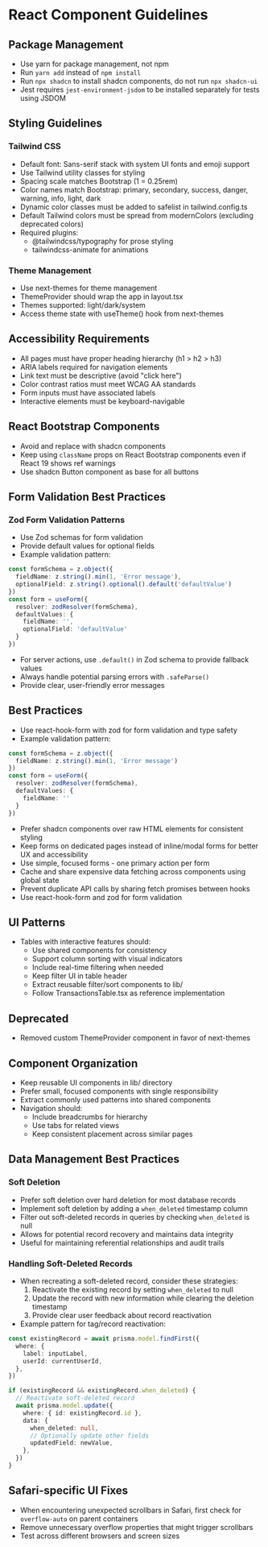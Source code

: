 # React Component Guidelines

## Package Management

- Use yarn for package management, not npm
- Run `yarn add` instead of `npm install`
- Run `npx shadcn` to install shadcn components, do not run `npx shadcn-ui`
- Jest requires `jest-environment-jsdom` to be installed separately for tests using JSDOM

## Styling Guidelines

### Tailwind CSS
- Default font: Sans-serif stack with system UI fonts and emoji support
- Use Tailwind utility classes for styling
- Spacing scale matches Bootstrap (1 = 0.25rem)
- Color names match Bootstrap: primary, secondary, success, danger, warning, info, light, dark
- Dynamic color classes must be added to safelist in tailwind.config.ts
- Default Tailwind colors must be spread from modernColors (excluding deprecated colors)
- Required plugins:
  - @tailwindcss/typography for prose styling
  - tailwindcss-animate for animations

### Theme Management

- Use next-themes for theme management
- ThemeProvider should wrap the app in layout.tsx
- Themes supported: light/dark/system
- Access theme state with useTheme() hook from next-themes

## Accessibility Requirements

- All pages must have proper heading hierarchy (h1 > h2 > h3)
- ARIA labels required for navigation elements
- Link text must be descriptive (avoid "click here")
- Color contrast ratios must meet WCAG AA standards
- Form inputs must have associated labels
- Interactive elements must be keyboard-navigable

## React Bootstrap Components

- Avoid and replace with shadcn components
- Keep using `className` props on React Bootstrap components even if React 19 shows ref warnings
- Use shadcn Button component as base for all buttons

## Form Validation Best Practices

### Zod Form Validation Patterns
- Use Zod schemas for form validation
- Provide default values for optional fields
- Example validation pattern:
```ts
const formSchema = z.object({
  fieldName: z.string().min(1, 'Error message'),
  optionalField: z.string().optional().default('defaultValue')
})
const form = useForm({
  resolver: zodResolver(formSchema),
  defaultValues: {
    fieldName: '',
    optionalField: 'defaultValue'
  }
})
```

- For server actions, use `.default()` in Zod schema to provide fallback values
- Always handle potential parsing errors with `.safeParse()`
- Provide clear, user-friendly error messages

## Best Practices

- Use react-hook-form with zod for form validation and type safety
- Example validation pattern:
```ts
const formSchema = z.object({
  fieldName: z.string().min(1, 'Error message')
})
const form = useForm({
  resolver: zodResolver(formSchema),
  defaultValues: {
    fieldName: ''
  }
})
```
- Prefer shadcn components over raw HTML elements for consistent styling
- Keep forms on dedicated pages instead of inline/modal forms for better UX and accessibility
- Use simple, focused forms - one primary action per form
- Cache and share expensive data fetching across components using global state
- Prevent duplicate API calls by sharing fetch promises between hooks
- Use react-hook-form and zod for form validation

## UI Patterns

- Tables with interactive features should:
  - Use shared components for consistency
  - Support column sorting with visual indicators
  - Include real-time filtering when needed
  - Keep filter UI in table header
  - Extract reusable filter/sort components to lib/
  - Follow TransactionsTable.tsx as reference implementation

## Deprecated

- Removed custom ThemeProvider component in favor of next-themes

## Component Organization

- Keep reusable UI components in lib/ directory
- Prefer small, focused components with single responsibility
- Extract commonly used patterns into shared components
- Navigation should:
  - Include breadcrumbs for hierarchy
  - Use tabs for related views
  - Keep consistent placement across similar pages

## Data Management Best Practices

### Soft Deletion
- Prefer soft deletion over hard deletion for most database records
- Implement soft deletion by adding a `when_deleted` timestamp column
- Filter out soft-deleted records in queries by checking `when_deleted` is null
- Allows for potential record recovery and maintains data integrity
- Useful for maintaining referential relationships and audit trails

### Handling Soft-Deleted Records
- When recreating a soft-deleted record, consider these strategies:
  1. Reactivate the existing record by setting `when_deleted` to null
  2. Update the record with new information while clearing the deletion timestamp
  3. Provide clear user feedback about record reactivation
- Example pattern for tag/record reactivation:
```typescript
const existingRecord = await prisma.model.findFirst({
  where: {
    label: inputLabel,
    userId: currentUserId,
  },
})

if (existingRecord && existingRecord.when_deleted) {
  // Reactivate soft-deleted record
  await prisma.model.update({
    where: { id: existingRecord.id },
    data: {
      when_deleted: null,
      // Optionally update other fields
      updatedField: newValue,
    },
  })
}
```

## Safari-specific UI Fixes
- When encountering unexpected scrollbars in Safari, first check for `overflow-auto` on parent containers
- Remove unnecessary overflow properties that might trigger scrollbars
- Test across different browsers and screen sizes
